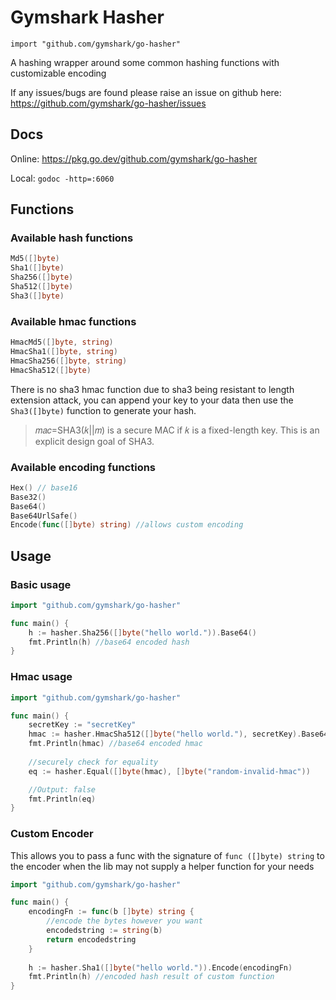# Gymshark Hasher
`import "github.com/gymshark/go-hasher"`

A hashing wrapper around some common hashing functions with customizable encoding

If any issues/bugs are found please raise an issue on github here: https://github.com/gymshark/go-hasher/issues

## Docs
Online: https://pkg.go.dev/github.com/gymshark/go-hasher

Local: `godoc -http=:6060`

## Functions
### Available hash functions
```go
Md5([]byte)
Sha1([]byte)
Sha256([]byte)
Sha512([]byte)
Sha3([]byte)
```

### Available hmac functions
```go
HmacMd5([]byte, string)
HmacSha1([]byte, string)
HmacSha256([]byte, string)
HmacSha512([]byte)
```

There is no sha3 hmac function due to sha3 being resistant to length extension attack, you can append your key to your data then use the `Sha3([]byte)` function to generate your hash.

> 𝑚𝑎𝑐=SHA3(𝑘||𝑚) is a secure MAC if 𝑘 is a fixed-length key. This is an explicit design goal of SHA3.

### Available encoding functions
```go
Hex() // base16
Base32()
Base64()
Base64UrlSafe()
Encode(func([]byte) string) //allows custom encoding
```

## Usage
### Basic usage
```go
import "github.com/gymshark/go-hasher"

func main() {
    h := hasher.Sha256([]byte("hello world.")).Base64()
    fmt.Println(h) //base64 encoded hash
}
```

### Hmac usage
```go
import "github.com/gymshark/go-hasher"

func main() {
    secretKey := "secretKey"
    hmac := hasher.HmacSha512([]byte("hello world."), secretKey).Base64()
    fmt.Println(hmac) //base64 encoded hmac
    
    //securely check for equality
    eq := hasher.Equal([]byte(hmac), []byte("random-invalid-hmac"))

    //Output: false
    fmt.Println(eq)
}
```

### Custom Encoder

This allows you to pass a func with the signature of `func ([]byte) string` to the encoder when the lib may not supply a helper function for your needs

```go
import "github.com/gymshark/go-hasher"

func main() {
	encodingFn := func(b []byte) string {
        //encode the bytes however you want
        encodedstring := string(b)
        return encodedstring
    }
	
    h := hasher.Sha1([]byte("hello world.")).Encode(encodingFn)
    fmt.Println(h) //encoded hash result of custom function
}
```